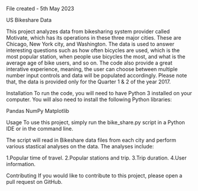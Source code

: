 File created - 5th May 2023

US Bikeshare Data

This project analyzes data from bikesharing system provider called Motivate, which has its operations in these three major cities. These are Chicago, New York city, and Washington. The data is used to answer interesting questions such as how often bicycles are used, which is the most popular station, when people use bicycles the most, and what is the average age of bike users, and so on. The code also provide a great interative experience, meaning, the user can choose between multiple number input controls and data will be populated accordingly. Please note that, the data is provided only for the Quarter 1 & 2 of the year 2017.

Installation
To run the code, you will need to have Python 3 installed on your computer. You will also need to install the following Python libraries:

Pandas
NumPy
Matplotlib

Usage
To use this project, simply run the bike_share.py script in a Python IDE or in the command line.

The script will read in Bikeshare data files from each city and perform various stastical analyses on the data. The analyses include:

1.Popular time of travel.
2.Popular stations and trip.
3.Trip duration.
4.User information.

Contributing
If you would like to contribute to this project, please open a pull request on GitHub.